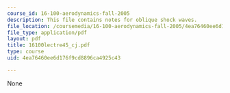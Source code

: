 ```yaml
---
course_id: 16-100-aerodynamics-fall-2005
description: This file contains notes for oblique shock waves.
file_location: /coursemedia/16-100-aerodynamics-fall-2005/4ea76460ee6d176f9cd8896ca4925c43_16100lectre45_cj.pdf
file_type: application/pdf
layout: pdf
title: 16100lectre45_cj.pdf
type: course
uid: 4ea76460ee6d176f9cd8896ca4925c43

---
```

None